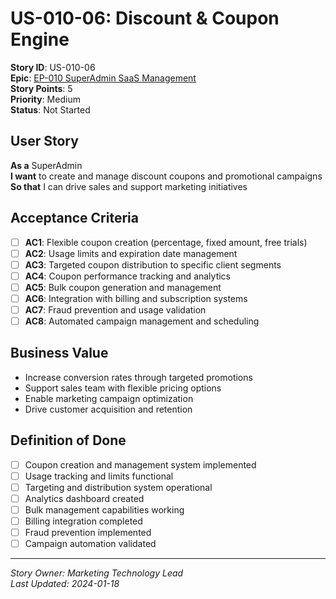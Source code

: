 # US-010-06: Discount & Coupon Engine

**Story ID**: US-010-06  
**Epic**: [EP-010 SuperAdmin SaaS Management](../epics/EP-010-SuperAdmin-SaaS-Management.md)  
**Story Points**: 5  
**Priority**: Medium  
**Status**: Not Started  

## User Story

**As a** SuperAdmin  
**I want** to create and manage discount coupons and promotional campaigns  
**So that** I can drive sales and support marketing initiatives

## Acceptance Criteria

- [ ] **AC1**: Flexible coupon creation (percentage, fixed amount, free trials)
- [ ] **AC2**: Usage limits and expiration date management
- [ ] **AC3**: Targeted coupon distribution to specific client segments
- [ ] **AC4**: Coupon performance tracking and analytics
- [ ] **AC5**: Bulk coupon generation and management
- [ ] **AC6**: Integration with billing and subscription systems
- [ ] **AC7**: Fraud prevention and usage validation
- [ ] **AC8**: Automated campaign management and scheduling

## Business Value

- Increase conversion rates through targeted promotions
- Support sales team with flexible pricing options
- Enable marketing campaign optimization
- Drive customer acquisition and retention

## Definition of Done

- [ ] Coupon creation and management system implemented
- [ ] Usage tracking and limits functional
- [ ] Targeting and distribution system operational
- [ ] Analytics dashboard created
- [ ] Bulk management capabilities working
- [ ] Billing integration completed
- [ ] Fraud prevention implemented
- [ ] Campaign automation validated

---

*Story Owner: Marketing Technology Lead*  
*Last Updated: 2024-01-18*